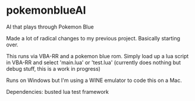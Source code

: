 # pokemonblueAI
AI that plays through Pokemon Blue

Made a lot of radical changes to my previous project. Basically starting over.

This runs via VBA-RR and a pokemon blue rom. Simply load up a lua script in VBA-RR and select 'main.lua' or 'test.lua' (currently does nothing but debug stuff, this is a work in progress)

Runs on Windows but I'm using a WINE emulator to code this on a Mac.

Dependencies:
busted lua test framework